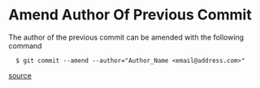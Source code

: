 
# Amend Author Of Previous Commit

The author of the previous commit can be amended with the following command

```
  $ git commit --amend --author="Author_Name <email@address.com>"
```

[source](https://stackoverflow.com/questions/750172/how-to-change-the-author-and-committer-name-and-e-mail-of-multiple-commits-in-git)